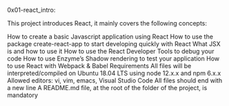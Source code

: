 0x01-react_intro:

This project introduces React, it mainly covers the following concepts:

How to create a basic Javascript application using React
How to use the package create-react-app to start developing quickly with React
What JSX is and how to use it
How to use the React Developer Tools to debug your code
How to use Enzyme’s Shadow rendering to test your application
How to use React with Webpack & Babel
Requirements
All files will be interpreted/compiled on Ubuntu 18.04 LTS using node 12.x.x and npm 6.x.x
Allowed editors: vi, vim, emacs, Visual Studio Code
All files should end with a new line
A README.md file, at the root of the folder of the project, is mandatory
